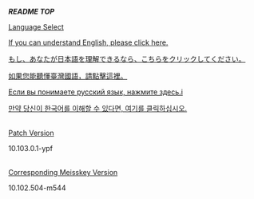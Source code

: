 ***README TOP***

<u>Language Select</u>

[If you can understand English, please click here.](README_EN.html)

[もし、あなたが日本語を理解できるなら、こちらをクリックしてください。](README_JA.html)

[如果您能聽懂臺灣國語，請點擊這裡。](README_ZH.html)

[Если вы понимаете русский язык, нажмите здесь.i](README_RU.html)

[만약 당신이 한국어를 이해할 수 있다면, 여기를 클릭하십시오.](README_KO.html)

<br>
<u>Patch Version</u>

10.103.0.1-ypf

<br>
<u>Corresponding Meisskey Version</u>

10.102.504-m544
